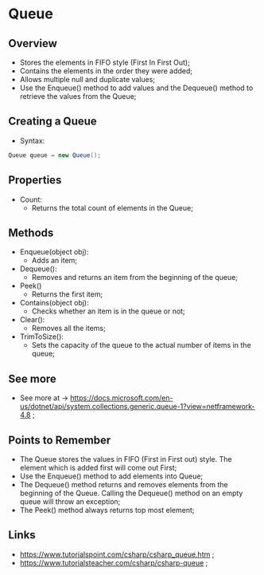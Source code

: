 # Queue

## Overview

- Stores the elements in FIFO style (First In First Out);
- Contains the elements in the order they were added;
- Allows multiple null and duplicate values;
- Use the Enqueue() method to add values and the Dequeue() method to retrieve the values from the Queue;

## Creating a Queue

- Syntax:

```c#
Queue queue = new Queue();
```

## Properties

- Count:
  - Returns the total count of elements in the Queue;

## Methods

- Enqueue(object obj):
  - Adds an item;
- Dequeue():
  - Removes and returns an item from the beginning of the queue;
- Peek()
  - Returns the first item;
- Contains(object obj):
  - Checks whether an item is in the queue or not;
- Clear():
  - Removes all the items;
- TrimToSize():
  - Sets the capacity of the queue to the actual number of items in the queue;

## See more

- See more at -> <https://docs.microsoft.com/en-us/dotnet/api/system.collections.generic.queue-1?view=netframework-4.8> ;

## Points to Remember

- The Queue stores the values in FIFO (First in First out) style. The element which is added first will come out First;
- Use the Enqueue() method to add elements into Queue;
- The Dequeue() method returns and removes elements from the beginning of the Queue. Calling the Dequeue() method on an empty queue will throw an exception;
- The Peek() method always returns top most element;

## Links

- <https://www.tutorialspoint.com/csharp/csharp_queue.htm> ;
- <https://www.tutorialsteacher.com/csharp/csharp-queue> ;
